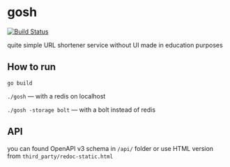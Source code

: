 # gosh

[![Build Status](https://travis-ci.com/Quard/gosh.svg?branch=master)](https://travis-ci.com/Quard/gosh)

quite simple URL shortener service without UI made in education purposes

## How to run

`go build`

`./gosh` — with a redis on localhost

`./gosh -storage bolt` — with a bolt instead of redis

## API

you can found OpenAPI v3 schema in `/api/` folder or use HTML version from `third_party/redoc-static.html`
